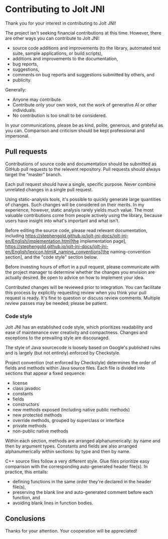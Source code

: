 # Contributing to Jolt JNI

Thank you for your interest in contributing to Jolt JNI!

The project isn't seeking financial contributions at this time.
However, there are other ways you can contribute to Jolt JNI:

+ source code additions and improvements
  (to the library, automated test suite, sample applications, or build scripts),
+ additions and improvements to the documentation,
+ bug reports,
+ suggestions,
+ comments on bug reports and suggestions submitted by others, and
+ publicity.

Generally:

+ Anyone may contribute.
+ Contribute only your own work,
  not the work of generative AI or other individuals.
+ No contribution is too small to be considered.

In your communications, please be
as kind, polite, generous, and grateful as you can.
Comparison and criticism should be kept professional and impersonal.


## Pull requests

Contributions of source code and documentation should be submitted
as GitHub pull requests to the relevent repository.
Pull requests should always target the "master" branch.

Each pull request should have a single, specific purpose.
Never combine unrelated changes in a single pull request.

Using static-analysis tools,
it's possible to quickly generate large quantities of changes.
Such changes will be considered on their merits.
In my experience, however, static analysis rarely yields much value.
The most valuable contributions come from people actively using the library,
because users have insight into what's important and what isn't.

Before editing the source code, please read relevant documentation, including
https://stephengold.github.io/jolt-jni-docs/jolt-jni-en/English/implementation.html[the implementation page],
https://stephengold.github.io/jolt-jni-docs/jolt-jni-en/English/lexicon.html#_naming_conventions[the naming-convention section],
and the "code style" section below.

Before investing hours of effort in a pull request,
please communicate with the project manager
to determine whether the changes you envision are actually desired.
Be open to advice on how to implement your idea.

Contributed changes will be reviewed prior to integration.
You can facilitate this process by explicitly requesting review
when you think your pull request is ready.
It's fine to question or discuss review comments.
Multiple review passes may be needed; please be patient.

### Code style

Jolt JNI has an established code style,
which prioritizes readability and ease of maintenance
over creativity and compactness.
Changes and exceptions to the prevailing style are discouraged.

The style of Java sourcecode is loosely based on Google's published rules
and is largely (but not entirely) enforced by Checkstyle.

Project convention (not enforced by Checkstyle) determines the order
of fields and methods within Java source files.
Each file is divided into sections that appear a fixed sequence:

+ license
+ class javadoc
+ constants
+ fields
+ constructors
+ new methods exposed (including native public methods)
+ new protected methods
+ override methods, grouped by superclass or interface
+ private methods
+ non-public native methods

Within each section, methods are arranged alphanumerically:
by name and then by argument types.
Constants and fields are also arranged alphanumerically within sections:
by type and then by name.

C++ source files follow a very different style.
Glue files prioritize easy comparison with the corresponding
auto-generated header file(s).
In practice, this entails:

+ defining functions in the same order they're declared in the header file(s),
+ preserving the blank line and auto-generated comment before each function, and
+ avoiding blank lines in function bodies.

## Conclusions

Thanks for your attention. Your cooperation will be appreciated!
